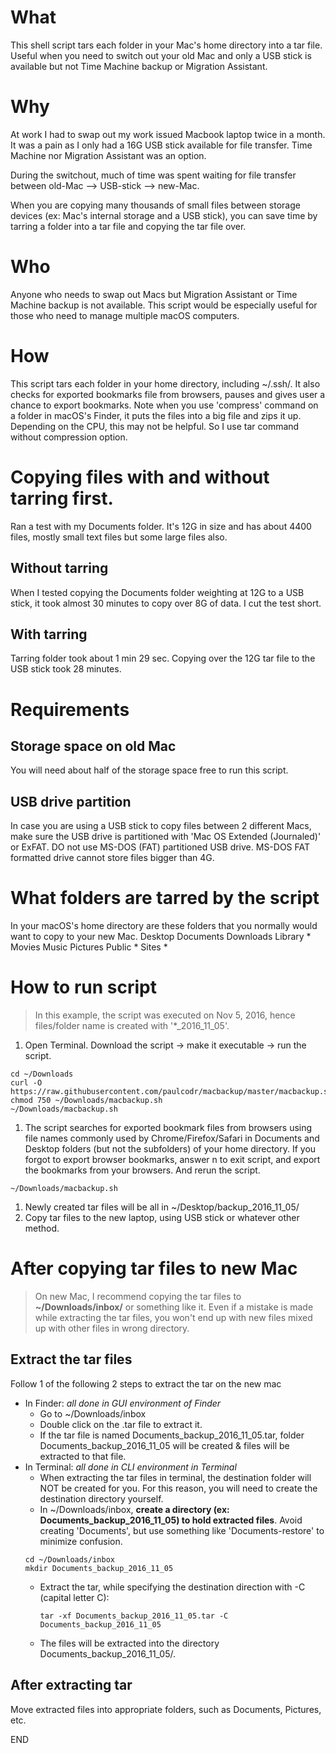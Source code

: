# What
This shell script tars each folder in your Mac's home directory into a tar file. Useful when you need to switch out your old Mac and only a USB stick is available but not Time Machine backup or Migration Assistant.


# Why
At work I had to swap out my work issued Macbook laptop twice in a month. It was a pain as I only had a 16G USB stick available for file transfer. Time Machine nor Migration Assistant was an option.

During the switchout, much of time was spent waiting for file transfer between   old-Mac --> USB-stick --> new-Mac. 

When you are copying many thousands of small files between storage devices (ex: Mac's internal storage and a USB stick), you can save time by tarring a folder into a tar file and copying the tar file over.


# Who
Anyone who needs to swap out Macs but Migration Assistant or Time Machine backup is not available. This script would be especially useful for those who need to manage multiple macOS computers.


# How
This script tars each folder in your home directory, including ~/.ssh/. It also checks for exported bookmarks file from browsers, pauses and gives user a chance to export bookmarks. Note when you use 'compress' command on a folder in macOS's Finder, it puts the files into a big file and zips it up. Depending on the CPU, this may not be helpful. So I use tar command without compression option.


# Copying files with and without tarring first.
Ran a test with my Documents folder.
It's 12G in size and has about 4400 files, mostly small text files but some large files also.

## Without tarring
When I tested copying the Documents folder weighting at 12G to a USB stick, it took almost 30 minutes to copy over 8G of data. I cut the test short.

## With tarring
Tarring folder took about 1 min 29 sec.
Copying over the 12G tar file to the USB stick took 28 minutes.


# Requirements
## Storage space on old Mac
You will need about half of the storage space free to run this script.

## USB drive partition
In case you are using a USB stick to copy files between 2 different Macs, make sure the USB drive is partitioned with 'Mac OS Extended (Journaled)' or ExFAT. DO not use MS-DOS (FAT) partitioned USB drive. MS-DOS FAT formatted drive cannot store files bigger than 4G.


# What folders are tarred by the script
In your macOS's home directory are these folders that you normally would want to copy to your new Mac.
Desktop
Documents
Downloads
Library \*
Movies
Music
Pictures
Public \*
Sites \*


# How to run script

> In this example, the script was executed on Nov 5, 2016, hence files/folder name is created with '\*\_2016_11_05'.

1. Open Terminal. Download the script -> make it executable -> run the script.

  ```
  cd ~/Downloads    
  curl -O https://raw.githubusercontent.com/paulcodr/macbackup/master/macbackup.sh
  chmod 750 ~/Downloads/macbackup.sh
  ~/Downloads/macbackup.sh
  ```
1. The script searches for exported bookmark files from browsers using file names commonly used by Chrome/Firefox/Safari in Documents and Desktop folders (but not the subfolders) of your home directory. If you forgot to export browser bookmarks, answer n to exit script, and export the bookmarks from your browsers. And rerun the script.

  ```
  ~/Downloads/macbackup.sh
  ```
1. Newly created tar files will be all in ~/Desktop/backup_2016_11_05/
1. Copy tar files to the new laptop, using USB stick or whatever other method.


# After copying tar files to new Mac

> On new Mac, I recommend copying the tar files to **~/Downloads/inbox/** or something like it. Even if a mistake is made while extracting the tar files, you won't end up with new files mixed up with other files in wrong directory.

## Extract the tar files
Follow 1 of the following 2 steps to extract the tar on the new mac

* In Finder: *all done in GUI environment of Finder*
  * Go to ~/Downloads/inbox
  * Double click on the .tar file to extract it. 
  * If the tar file is named Documents_backup_2016_11_05.tar, folder Documents_backup_2016_11_05 will be created & files will be extracted to that file.
* In Terminal: *all done in CLI environment in Terminal*
  * When extracting the tar files in terminal, the destination folder will NOT be created for you. For this reason, you will need to create the destination directory yourself.
  * In ~/Downloads/inbox, **create a directory (ex: Documents_backup_2016_11_05) to hold extracted files**. Avoid creating 'Documents', but use something like 'Documents-restore' to minimize confusion.
  ```
  cd ~/Downloads/inbox
  mkdir Documents_backup_2016_11_05   
  ```  
  * Extract the tar, while specifying the destination direction with -C  (capital letter C):
    
      ```
      tar -xf Documents_backup_2016_11_05.tar -C Documents_backup_2016_11_05
      ```
    
  * The files will be extracted into the directory Documents_backup_2016_11_05/.
  

## After extracting tar
Move extracted files into appropriate folders, such as Documents, Pictures, etc.


END
